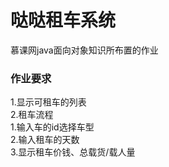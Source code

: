 # 哒哒租车系统
慕课网java面向对象知识所布置的作业
### 作业要求
1.显示可租车的列表<br>
2.租车流程<br>
  1.输入车的id选择车型<br>
  2.输入租车的天数<br>
3.显示租车价钱、总载货/载人量<br>
